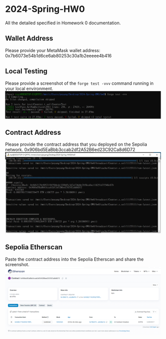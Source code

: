 # 2024-Spring-HW0

All the detailed specified in Homework 0 documentation.

## Wallet Address
Please provide your MetaMask wallet address:
0x7b6073e54b1d6ce6ab80253c30a1b2eeeee4b416

## Local Testing
Please provide a screenshot of the `forge test -vvv` command running in your local environment.
![local test](hw0/src/f1.PNG)

## Contract Address
Please provide the contract address that you deployed on the Sepolia network.
0x906bd5EaBbb3ccab2df2A52B6ed23C92Ca8d6D72
![Contract Address](hw0/src/f2-2.PNG)
## Sepolia Etherscan
Paste the contract address into the Sepolia Etherscan and share the screenshot.
![Sepoloa Etherscan](hw0/src/f3.PNG)